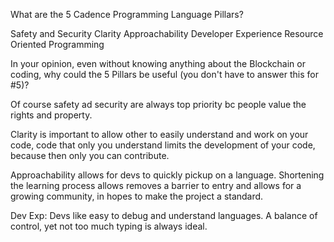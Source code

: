 What are the 5 Cadence Programming Language Pillars?

Safety and Security
Clarity
Approachability
Developer Experience
Resource Oriented Programming

In your opinion, even without knowing anything about the Blockchain or coding, why could the 5 Pillars be useful (you don't have to answer this for #5)?

Of course safety ad security are always top priority bc people value the rights and property.

Clarity is important to allow other to easily understand and work on your code, code that only you understand limits the development of your code, because then only you can contribute.

Approachability allows for devs to quickly pickup on a language. Shortening the learning process allows removes a barrier to entry and allows for a growing community, in hopes to make the project a standard.

Dev Exp: Devs like easy to debug and understand languages. A balance of control, yet not too much typing is always ideal.
